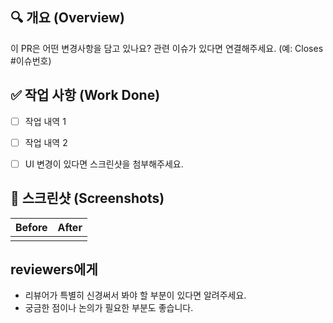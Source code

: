 ## 🔍 개요 (Overview)

이 PR은 어떤 변경사항을 담고 있나요? 관련 이슈가 있다면 연결해주세요.
(예: Closes #이슈번호)


## ✅ 작업 사항 (Work Done)

- [ ] 작업 내역 1
- [ ] 작업 내역 2
- [ ] UI 변경이 있다면 스크린샷을 첨부해주세요.


## 📸 스크린샷 (Screenshots)

| Before | After |
| :----: | :---: |
|        |       |


##  reviewers에게

- 리뷰어가 특별히 신경써서 봐야 할 부분이 있다면 알려주세요.
- 궁금한 점이나 논의가 필요한 부분도 좋습니다.
